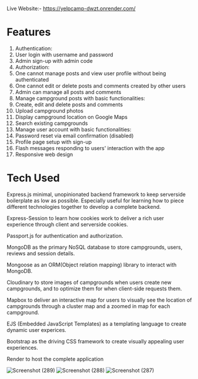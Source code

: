 Live Website:-  https://yelpcamp-dwzt.onrender.com/




# Features
1.  Authentication:
2.  User login with username and password
3.  Admin sign-up with admin code
4.  Authorization:
5.  One cannot manage posts and view user profile without being authenticated
6.  One cannot edit or delete posts and comments created by other users
7.  Admin can manage all posts and comments
8.  Manage campground posts with basic functionalities:
9.  Create, edit and delete posts and comments
10. Upload campground photos
11. Display campground location on Google Maps
12. Search existing campgrounds
13. Manage user account with basic functionalities:
14. Password reset via email confirmation (disabled)
15. Profile page setup with sign-up
16. Flash messages responding to users' interaction with the app
17. Responsive web design


# Tech Used


Express.js minimal, unopinionated backend framework to keep serverside boilerplate as low as possible. Especially useful for learning how to piece different technologies together to develop a complete backend.

Express-Session to learn how cookies work to deliver a rich user experience through client and serverside cookies.

Passport.js for authentication and authorization.

MongoDB as the primary NoSQL database to store campgrounds, users, reviews and session details.

Mongoose as an ORM(Object relation mapping) library to interact with MongoDB.

Cloudinary to store images of campgrounds when users create new campgrounds, and to optimize them for when client-side requests them.

Mapbox to deliver an interactive map for users to visually see the location of campgrounds through a cluster map and a zoomed in map for each campground.

EJS (Embedded JavaScript Templates) as a templating language to create dynamic user experices.

Bootstrap as the driving CSS framework to create visually appealing user experiences.

Render to host the complete application

![Screenshot (289)](https://github.com/Vkpro55/yelp-camp/assets/83464767/031e2b53-f5ec-4fbd-87ed-7e0389677f88)
![Screenshot (288)](https://github.com/Vkpro55/yelp-camp/assets/83464767/d64a60c2-2f69-4684-9940-cd716fa01e51)
![Screenshot (287)](https://github.com/Vkpro55/yelp-camp/assets/83464767/5dff3512-e95a-42d9-9e2e-43aa31d9d592)
